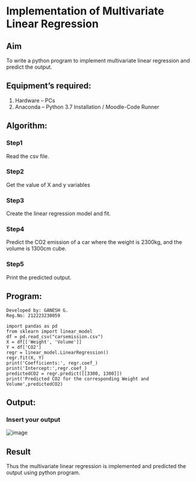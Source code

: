 # Implementation of Multivariate Linear Regression
## Aim
To write a python program to implement multivariate linear regression and predict the output.
## Equipment’s required:
1.	Hardware – PCs
2.	Anaconda – Python 3.7 Installation / Moodle-Code Runner
## Algorithm:
### Step1
Read the csv file.
### Step2
Get the value of X and y variables
### Step3
Create the linear regression model and fit.
### Step4
Predict the CO2 emission of a car where the weight is 2300kg, and the volume is 1300cm cube.
### Step5
Print the predicted output.
## Program:
```
Developed by: GANESH G.
Reg.No: 212223230059

import pandas as pd
from sklearn import linear_model
df = pd.read_csv("carsemission.csv")
X = df[['Weight', 'Volume']]
Y = df['CO2']
regr = linear_model.LinearRegression()
regr.fit(X, Y)
print('Coefficients:', regr.coef_)
print('Intercept:',regr.coef_)
predictedCO2 = regr.predict([[3300, 1300]])
print('Predicted CO2 for the corresponding Weight and Volume',predictedCO2)

```
## Output:

### Insert your output
![image](https://github.com/ganesh10082006/Multivariate-Linear-Regression/assets/151981672/b0925429-f92b-4ab7-9f79-64b6d4fb973c)


## Result
Thus the multivariate linear regression is implemented and predicted the output using python program.
